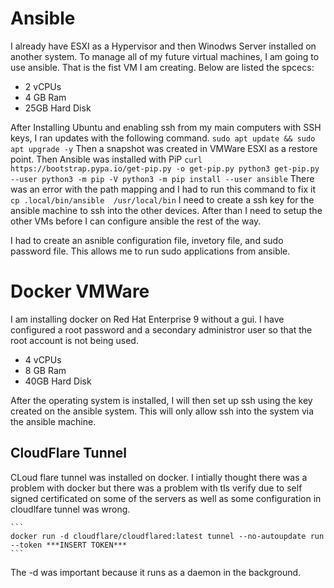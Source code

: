 # Ansible
I already have ESXI as a Hypervisor and then Winodws Server installed on another system. To manage all of my future virtual machines, I am going to use ansible. That is the fist VM I am creating. Below are listed the spcecs: 
<ul>
 <li>2 vCPUs</li>
 <li>4 GB Ram</li>
 <li>25GB Hard Disk</li>
</ul>

After Installing Ubuntu and enabling ssh from my main computers with SSH keys, I ran updates with the following command.
    ```
    sudo apt update && sudo apt upgrade -y
    ```
Then a snapshot was created in VMWare ESXI as a restore point. Then Ansible was installed with PiP
    ```
    curl https://bootstrap.pypa.io/get-pip.py -o get-pip.py
    python3 get-pip.py --user
    python3 -m pip -V
    python3 -m pip install --user ansible
    ```
There was an error with the path mapping and I had to run this command to fix it
    ```
    cp .local/bin/ansible  /usr/local/bin
    ```
I need to create a ssh key for the ansible machine to ssh into the other devices. After than I need to setup the other VMs before I can configure ansible the rest of the way. 

I had to create an asnible configuration file, invetory file, and sudo password file. This allows me to run sudo applications from ansible. 

# Docker VMWare
I am installing docker on Red Hat Enterprise 9 without a gui. I have configured a root password and a secondary administror user so that the root account is not being used. 

<ul>
 <li>4 vCPUs</li>
 <li>8 GB Ram</li>
 <li>40GB Hard Disk</li>
</ul>

After the operating system is installed, I will then set up ssh using the key created on the ansible system. This will only allow ssh into the system via the ansible machine.  

## CloudFlare Tunnel

CLoud flare tunnel was installed on docker. I intially thought there was a problem with docker but there was a problem with tls verify due to self signed certificated on some of the servers as well as some configuration in cloudlfare tunnel was wrong. 

    ```
    docker run -d cloudflare/cloudflared:latest tunnel --no-autoupdate run --token ***INSERT TOKEN***
    ```

The -d was important because it runs as a daemon in the background. 